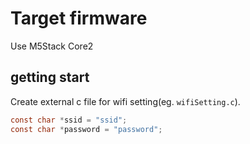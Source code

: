 # Target firmware

Use M5Stack Core2

## getting start

Create external c file for wifi setting(eg. `wifiSetting.c`).

```c
const char *ssid = "ssid";
const char *password = "password";
```
